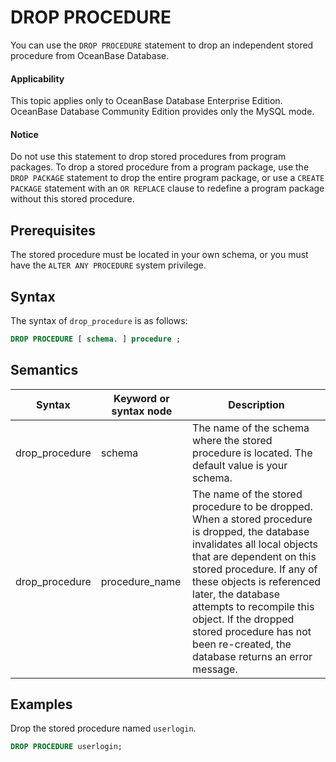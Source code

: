 DROP PROCEDURE
===================================

You can use the `DROP PROCEDURE` statement to drop an independent stored procedure from OceanBase Database.

  <main id="notice" >
    <h4>Applicability</h4>
    <p>This topic applies only to OceanBase Database Enterprise Edition. OceanBase Database Community Edition provides only the MySQL mode.
  </main>

  <main id="notice" type='notice'>
    <h4>Notice</h4>  
    <p>Do not use this statement to drop stored procedures from program packages. To drop a stored procedure from a program package, use the <code>DROP PACKAGE</code> statement to drop the entire program package, or use a <code>CREATE PACKAGE</code> statement with an <code>OR REPLACE</code> clause to redefine a program package without this stored procedure. </p>
  </main>

Prerequisites
-------------------------

The stored procedure must be located in your own schema, or you must have the `ALTER ANY PROCEDURE` system privilege.

Syntax
-----------------------

The syntax of `drop_procedure` is as follows:

```sql
DROP PROCEDURE [ schema. ] procedure ;
```



Semantics
-----------------------



| Syntax | Keyword or syntax node | Description |
|----------------|----------------|-------------------------------------------------------------------------------------------------------------------------|
| drop_procedure | schema | The name of the schema where the stored procedure is located. The default value is your schema.  |
| drop_procedure | procedure_name | The name of the stored procedure to be dropped.  When a stored procedure is dropped, the database invalidates all local objects that are dependent on this stored procedure. If any of these objects is referenced later, the database attempts to recompile this object. If the dropped stored procedure has not been re-created, the database returns an error message.  |



Examples
-----------------------

Drop the stored procedure named `userlogin`.

```sql
DROP PROCEDURE userlogin;
```



